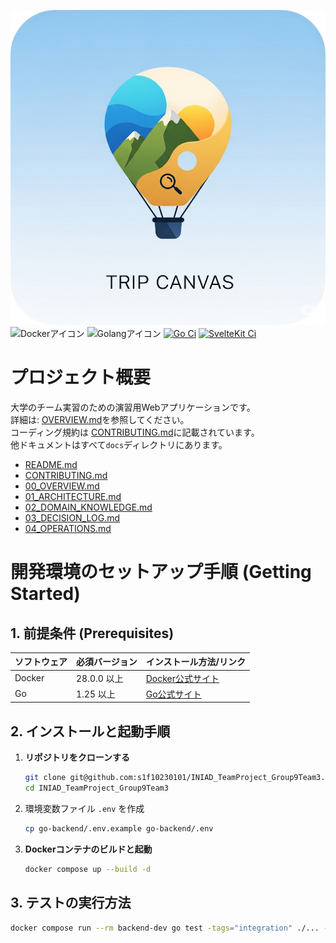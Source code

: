 ![アプリアイコン](./img/appli-icon.png)<br />
![Dockerアイコン](https://img.shields.io/badge/docker-28.0.0-blue.svg?logo=docker&style=flat)
![Golangアイコン](https://img.shields.io/badge/golang-1.25-blue.svg?logo=go&style=flat)
[![Go Ci](https://github.com/s1f10230101/INIAD_TeamProject_Group9Team3/actions/workflows/go_ci.yaml/badge.svg)](https://github.com/s1f10230101/INIAD_TeamProject_Group9Team3/actions/workflows/go_ci.yaml)
[![SvelteKit Ci](https://github.com/s1f10230101/INIAD_TeamProject_Group9Team3/actions/workflows/front_ci.yaml/badge.svg)](https://github.com/s1f10230101/INIAD_TeamProject_Group9Team3/actions/workflows/front_ci.yaml)

# プロジェクト概要
大学のチーム実習のための演習用Webアプリケーションです。  
詳細は: [OVERVIEW.md](/docs/00_OVERVIEW.md)を参照してください。  
コーディング規約は
[CONTRIBUTING.md](/docs/CONTRIBUTING.md)に記載されています。  
他ドキュメントはすべて`docs`ディレクトリにあります。
- [README.md](/docs/README.md)
- [CONTRIBUTING.md](/docs/CONTRIBUTING.md)
- [00_OVERVIEW.md](/docs/00_OVERVIEW.md)
- [01_ARCHITECTURE.md](/docs/01_ARCHITECTURE.md)
- [02_DOMAIN_KNOWLEDGE.md](/docs/02_DOMAIN_KNOWLEDGE.md)
- [03_DECISION_LOG.md](/docs/03_DECISION_LOG.md)
- [04_OPERATIONS.md](/docs/04_OPERATIONS.md)
# 開発環境のセットアップ手順 (Getting Started)

## 1. 前提条件 (Prerequisites)

| ソフトウェア | 必須バージョン | インストール方法/リンク                                 |
| :--- | :--- | :--- |
| Docker | 28.0.0 以上 | [Docker公式サイト](https://docs.docker.com/get-docker/) |
| Go     | 1.25 以上 | [Go公式サイト](https://go.dev/dl/)                   |

## 2. インストールと起動手順

1.  **リポジトリをクローンする**
    ```bash
    git clone git@github.com:s1f10230101/INIAD_TeamProject_Group9Team3.git
    cd INIAD_TeamProject_Group9Team3
    ```

2. 環境変数ファイル `.env` を作成
    ```bash
    cp go-backend/.env.example go-backend/.env
    ```

3.  **Dockerコンテナのビルドと起動**
    ```bash
    docker compose up --build -d
    ```

## 3. テストの実行方法

```bash
docker compose run --rm backend-dev go test -tags="integration" ./... -v
```
